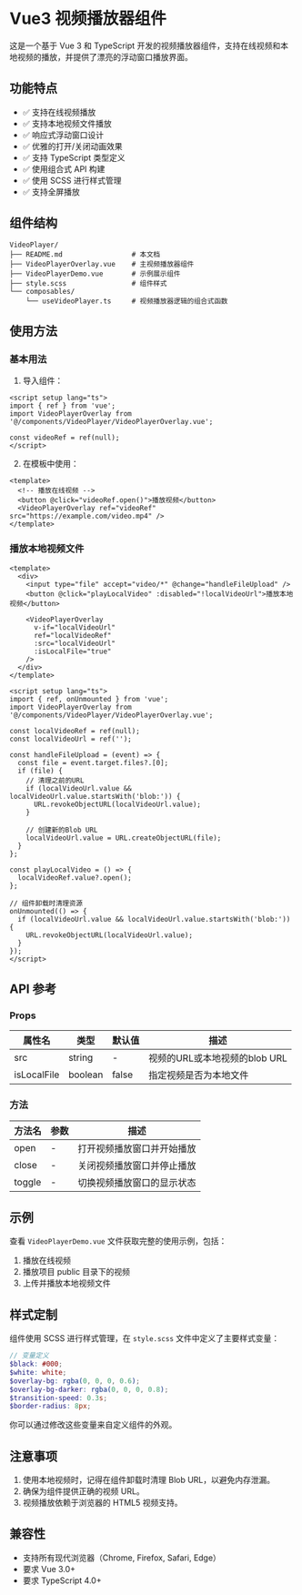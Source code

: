 # Vue3 视频播放器组件

这是一个基于 Vue 3 和 TypeScript 开发的视频播放器组件，支持在线视频和本地视频的播放，并提供了漂亮的浮动窗口播放界面。

## 功能特点

- ✅ 支持在线视频播放
- ✅ 支持本地视频文件播放
- ✅ 响应式浮动窗口设计
- ✅ 优雅的打开/关闭动画效果
- ✅ 支持 TypeScript 类型定义
- ✅ 使用组合式 API 构建
- ✅ 使用 SCSS 进行样式管理
- ✅ 支持全屏播放

## 组件结构

```
VideoPlayer/
├── README.md                 # 本文档
├── VideoPlayerOverlay.vue    # 主视频播放器组件
├── VideoPlayerDemo.vue       # 示例展示组件
├── style.scss                # 组件样式
└── composables/
    └── useVideoPlayer.ts     # 视频播放器逻辑的组合式函数
```

## 使用方法

### 基本用法

1. 导入组件：

```vue
<script setup lang="ts">
import { ref } from 'vue';
import VideoPlayerOverlay from '@/components/VideoPlayer/VideoPlayerOverlay.vue';

const videoRef = ref(null);
</script>
```

2. 在模板中使用：

```vue
<template>
  <!-- 播放在线视频 -->
  <button @click="videoRef.open()">播放视频</button>
  <VideoPlayerOverlay ref="videoRef" src="https://example.com/video.mp4" />
</template>
```

### 播放本地视频文件

```vue
<template>
  <div>
    <input type="file" accept="video/*" @change="handleFileUpload" />
    <button @click="playLocalVideo" :disabled="!localVideoUrl">播放本地视频</button>
    
    <VideoPlayerOverlay
      v-if="localVideoUrl"
      ref="localVideoRef"
      :src="localVideoUrl"
      :isLocalFile="true"
    />
  </div>
</template>

<script setup lang="ts">
import { ref, onUnmounted } from 'vue';
import VideoPlayerOverlay from '@/components/VideoPlayer/VideoPlayerOverlay.vue';

const localVideoRef = ref(null);
const localVideoUrl = ref('');

const handleFileUpload = (event) => {
  const file = event.target.files?.[0];
  if (file) {
    // 清理之前的URL
    if (localVideoUrl.value && localVideoUrl.value.startsWith('blob:')) {
      URL.revokeObjectURL(localVideoUrl.value);
    }
    
    // 创建新的Blob URL
    localVideoUrl.value = URL.createObjectURL(file);
  }
};

const playLocalVideo = () => {
  localVideoRef.value?.open();
};

// 组件卸载时清理资源
onUnmounted(() => {
  if (localVideoUrl.value && localVideoUrl.value.startsWith('blob:')) {
    URL.revokeObjectURL(localVideoUrl.value);
  }
});
</script>
```

## API 参考

### Props

| 属性名 | 类型 | 默认值 | 描述 |
|---|---|---|---|
| src | string | - | 视频的URL或本地视频的blob URL |
| isLocalFile | boolean | false | 指定视频是否为本地文件 |

### 方法

| 方法名 | 参数 | 描述 |
|---|---|---|
| open | - | 打开视频播放窗口并开始播放 |
| close | - | 关闭视频播放窗口并停止播放 |
| toggle | - | 切换视频播放窗口的显示状态 |

## 示例

查看 `VideoPlayerDemo.vue` 文件获取完整的使用示例，包括：

1. 播放在线视频
2. 播放项目 public 目录下的视频
3. 上传并播放本地视频文件

## 样式定制

组件使用 SCSS 进行样式管理，在 `style.scss` 文件中定义了主要样式变量：

```scss
// 变量定义
$black: #000;
$white: white;
$overlay-bg: rgba(0, 0, 0, 0.6);
$overlay-bg-darker: rgba(0, 0, 0, 0.8);
$transition-speed: 0.3s;
$border-radius: 8px;
```

你可以通过修改这些变量来自定义组件的外观。

## 注意事项

1. 使用本地视频时，记得在组件卸载时清理 Blob URL，以避免内存泄漏。
2. 确保为组件提供正确的视频 URL。
3. 视频播放依赖于浏览器的 HTML5 视频支持。

## 兼容性

- 支持所有现代浏览器（Chrome, Firefox, Safari, Edge）
- 要求 Vue 3.0+
- 要求 TypeScript 4.0+ 